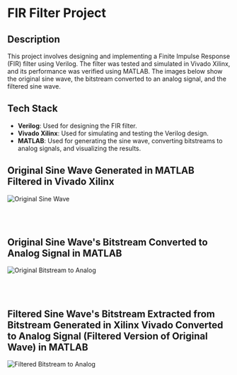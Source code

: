 # FIR Filter Project

## Description

This project involves designing and implementing a Finite Impulse Response (FIR) filter using Verilog. The filter was tested and simulated in Vivado Xilinx, and its performance was verified using MATLAB. The images below show the original sine wave, the bitstream converted to an analog signal, and the filtered sine wave.

## Tech Stack

- **Verilog**: Used for designing the FIR filter.
- **Vivado Xilinx**: Used for simulating and testing the Verilog design.
- **MATLAB**: Used for generating the sine wave, converting bitstreams to analog signals, and visualizing the results.

## Original Sine Wave Generated in MATLAB Filtered in Vivado Xilinx

![Original Sine Wave](https://github.com/HardikJainGit/FIR-Filter-Verilog/assets/133627261/aac482d3-a9b5-449a-bf14-2caba95f07ce)

<br><br>

## Original Sine Wave's Bitstream Converted to Analog Signal in MATLAB

![Original Bitstream to Analog](https://github.com/HardikJainGit/FIR-Filter-Verilog/assets/133627261/5590d963-9f01-4ef7-860e-a608c109cd07)

<br><br>

## Filtered Sine Wave's Bitstream Extracted from Bitstream Generated in Xilinx Vivado Converted to Analog Signal (Filtered Version of Original Wave) in MATLAB

![Filtered Bitstream to Analog](https://github.com/HardikJainGit/FIR-Filter-Verilog/assets/133627261/2a7c3b27-b05f-4e39-967c-859889ab3950)
